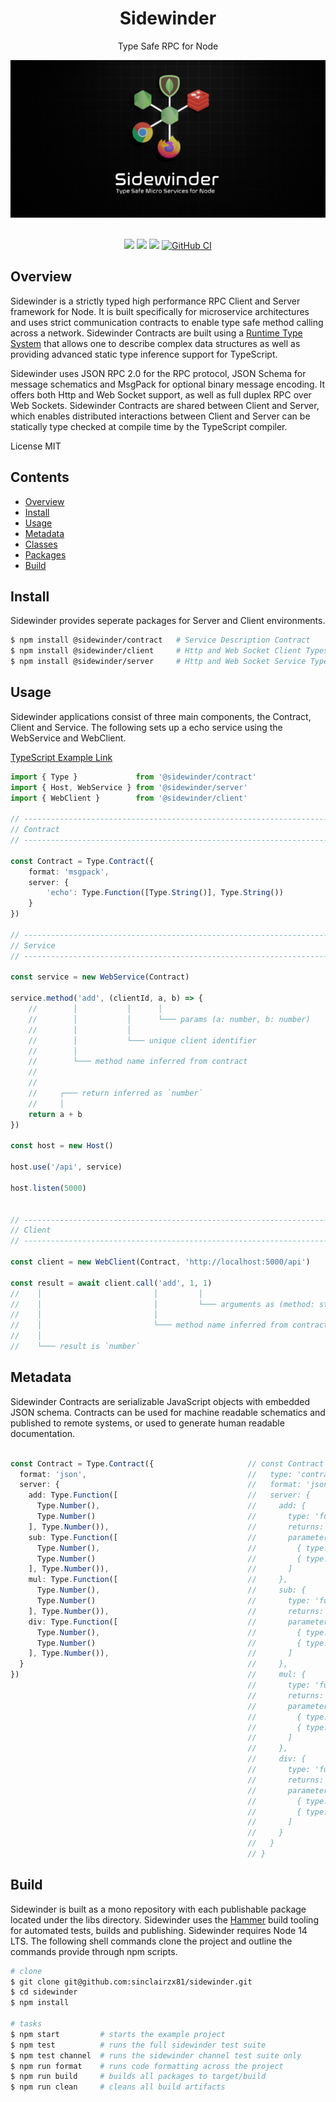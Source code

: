 <div align='center'>

<h1>Sidewinder</h1>

<p>Type Safe RPC for Node</p>

<img src='./build/assets/sidewinder.png' />

<br />
<br />

[<img src="https://img.shields.io/npm/v/@sidewinder/contract?label=%40sidewinder%2Fcontract">](https://www.npmjs.com/package/@sidewinder/contract)
[<img src="https://img.shields.io/npm/v/@sidewinder/client?label=%40sidewinder%2Fclient">](https://www.npmjs.com/package/@sidewinder/client) 
[<img src="https://img.shields.io/npm/v/@sidewinder/server?label=%40sidewinder%2Fserver">](https://www.npmjs.com/package/@sidewinder/server)
[![GitHub CI](https://github.com/sinclairzx81/sidewinder/workflows/GitHub%20CI/badge.svg)](https://github.com/sinclairzx81/sidewinder/actions)

</div>

## Overview

Sidewinder is a strictly typed high performance RPC Client and Server framework for Node. It is built specifically for microservice architectures and uses strict communication contracts to enable type safe method calling across a network. Sidewinder Contracts are built using a [Runtime Type System](https://github.com/sinclairzx81/typebox) that allows one to describe complex data structures as well as providing advanced static type inference support for TypeScript.

Sidewinder uses JSON RPC 2.0 for the RPC protocol, JSON Schema for message schematics and MsgPack for optional binary message encoding. It offers both Http and Web Socket support, as well as full duplex RPC over Web Sockets. Sidewinder Contracts are shared between Client and Server, which enables distributed interactions between Client and Server can be statically type checked at compile time by the TypeScript compiler.

License MIT

## Contents

- [Overview](#Overview)
- [Install](#Install)
- [Usage](#Usage)
- [Metadata](#Metadata)
- [Classes](#Classes)
- [Packages](#Packages)
- [Build](#Build)

## Install

Sidewinder provides seperate packages for Server and Client environments.

```bash
$ npm install @sidewinder/contract   # Service Description Contract
$ npm install @sidewinder/client     # Http and Web Socket Client Types
$ npm install @sidewinder/server     # Http and Web Socket Service Types
```

## Usage

Sidewinder applications consist of three main components, the Contract, Client and Service. The following sets up a echo service using the WebService and WebClient.

[TypeScript Example Link](https://www.typescriptlang.org/play?#code/JYWwDg9gTgLgBAbzgFQJ5gKZwL5wGZQQhwDkAAgM7AAmGA7sAHa1QD0AxhIzFAIbswSAKFCRYiOAHUMAIwDKGKADdg7LLgJFSlGvSYtWFRUsXDR0eEmkyAwgBtgGbjnyFi5KrQbNFHB08EhIVZWOABaCMio6JjYuPiExPjg0JsuHn4YFPCk3Lz8gqigzkYKeDTuPgE4AF4UdAwAOgqMgQAKBCE4brgjZUUALkQuntGSXmpqEiG0TEaAMQBXRgFgLjaAbVmmgDlFkBlFNoBKABp6ub2Do+OAXXPtxqvDqBPjke7sIWx37ML-gGAsLZBTKVQYP5AqHQuLFLhlXrGcG1OCMehSWSglRqNotKowX59bFNEAYGAACwg1Da40mJHObXY-m4AElqOdeOcZMdagA+YajEKjUYAH2F4rFwpFHzgQvFcEl8u6ip6AGpInAwLw+CAKHA2rwhox9i8uUaTYp3oLQvKVbaZXKJUq1RrlsAAI6LLBMxzOXTcYB4RxQB02iWhpXqiJwUkUqmo3ikuBMPCKKAYaiuLQlVpZa2hiOjKNhODpmCLKCMZOMVNQdOZ3h6gAGxuuUCbhZ60tGZYrVd4cFVcBkcG+vyFMMnU+y9l9WQnU8XQLhpXgPoCKLRdAxtmZMFx6Xx5xI5JgMDAAxCjWvjRIvxKCPTFEWdngdV4dF4wDXe8a7F4dh2DSExTOcACM4HvI6CrOrBTpKtK0F2nBzrIS60bagA5vsAR6o2+qxpS1BDGUUBMJhHLmm2ZqohaUBQWGMEoShYrZF2zEocWMZkkRCZJimaYZlmxA5vibHKuJg4ak+L7wMAzati8TZAA)

```typescript
import { Type }             from '@sidewinder/contract'
import { Host, WebService } from '@sidewinder/server'
import { WebClient }        from '@sidewinder/client'

// ---------------------------------------------------------------------------
// Contract
// ---------------------------------------------------------------------------

const Contract = Type.Contract({
    format: 'msgpack',
    server: {
        'echo': Type.Function([Type.String()], Type.String())
    }
})

// ---------------------------------------------------------------------------
// Service
// ---------------------------------------------------------------------------

const service = new WebService(Contract)

service.method('add', (clientId, a, b) => {
    //        │           │      │
    //        │           │      └─── params (a: number, b: number)
    //        │           │
    //        │           └─── unique client identifier
    //        │
    //        └─── method name inferred from contract
    //
    //
    //     ┌─── return inferred as `number`
    //     │
    return a + b 
})

const host = new Host()

host.use('/api', service)

host.listen(5000)


// ---------------------------------------------------------------------------
// Client
// ---------------------------------------------------------------------------

const client = new WebClient(Contract, 'http://localhost:5000/api')

const result = await client.call('add', 1, 1)
//    │                         │         │
//    │                         │         └─── arguments as (method: string, a: number, b: number)
//    │                         │ 
//    │                         └─── method name inferred from contract
//    │
//    └─── result is `number`
```


## Metadata

Sidewinder Contracts are serializable JavaScript objects with embedded JSON schema. Contracts can be used for machine readable schematics and published to remote systems, or used to generate human readable documentation.

```typescript

const Contract = Type.Contract({                     // const Contract = {
  format: 'json',                                    //   type: 'contract',
  server: {                                          //   format: 'json',
    add: Type.Function([                             //   server: {
      Type.Number(),                                 //     add: {
      Type.Number()                                  //       type: 'function',
    ], Type.Number()),                               //       returns: { type: 'number' },
    sub: Type.Function([                             //       parameters: [
      Type.Number(),                                 //         { type: 'number' },
      Type.Number()                                  //         { type: 'number' }                                                  
    ], Type.Number()),                               //       ]
    mul: Type.Function([                             //     },
      Type.Number(),                                 //     sub: {
      Type.Number()                                  //       type: 'function',
    ], Type.Number()),                               //       returns: { type: 'number' },
    div: Type.Function([                             //       parameters: [
      Type.Number(),                                 //         { type: 'number' },
      Type.Number()                                  //         { type: 'number' }
    ], Type.Number()),                               //       ]
  }                                                  //     },                                                                   
})                                                   //     mul: {
                                                     //       type: 'function',
                                                     //       returns: { type: 'number' },
                                                     //       parameters: [
                                                     //         { type: 'number' },
                                                     //         { type: 'number' }
                                                     //       ]
                                                     //     },
                                                     //     div: {
                                                     //       type: 'function',
                                                     //       returns: { type: 'number' },
                                                     //       parameters: [
                                                     //         { type: 'number' },
                                                     //         { type: 'number' }
                                                     //       ]
                                                     //     }
                                                     //   }
                                                     // }
```

## Build

Sidewinder is built as a mono repository with each publishable package located under the libs directory. Sidewinder uses the [Hammer](https://github.com/sinclairzx81/hammer) build tooling for automated tests, builds and publishing. Sidewinder requires Node 14 LTS. The following shell commands clone the project and outline the commands provide through npm scripts.

```bash
# clone
$ git clone git@github.com:sinclairzx81/sidewinder.git
$ cd sidewinder
$ npm install

# tasks
$ npm start         # starts the example project
$ npm test          # runs the full sidewinder test suite
$ npm test channel  # runs the sidewinder channel test suite only
$ npm run format    # runs code formatting across the project
$ npm run build     # builds all packages to target/build
$ npm run clean     # cleans all build artifacts
```
